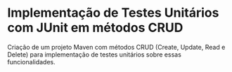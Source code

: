 # Implementação de Testes Unitários com JUnit em métodos CRUD
Criação de um projeto Maven com métodos CRUD (Create, Update, Read e Delete) para implementação de testes unitários sobre essas funcionalidades.
